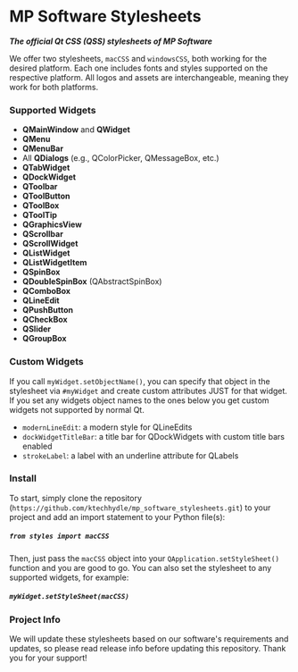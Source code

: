 # MP Software Stylesheets
***The official Qt CSS (QSS) stylesheets of MP Software***

We offer two stylesheets, `macCSS` and `windowsCSS`, both working for the desired platform.
Each one includes fonts and styles supported on the respective platform. All logos and assets
are interchangeable, meaning they work for both platforms. 

### Supported Widgets
- **QMainWindow** and **QWidget**
- **QMenu**
- **QMenuBar**
- All **QDialogs** (e.g., QColorPicker, QMessageBox, etc.)
- **QTabWidget**
- **QDockWidget**
- **QToolbar**
- **QToolButton**
- **QToolBox**
- **QToolTip**
- **QGraphicsView**
- **QScrollbar**
- **QScrollWidget**
- **QListWidget**
- **QListWidgetItem**
- **QSpinBox**
- **QDoubleSpinBox** (QAbstractSpinBox)
- **QComboBox**
- **QLineEdit**
- **QPushButton**
- **QCheckBox**
- **QSlider**
- **QGroupBox**

### Custom Widgets
If you call `myWidget.setObjectName()`, you can specify that object in the stylesheet via `#myWidget` and
create custom attributes JUST for that widget. If you set any widgets object names to the ones below you get 
custom widgets not supported by normal Qt.

- `modernLineEdit`: a modern style for QLineEdits
- `dockWidgetTitleBar`: a title bar for QDockWidgets with custom title bars enabled
- `strokeLabel`: a label with an underline attribute for QLabels

### Install
To start, simply clone the repository (`https://github.com/ktechhydle/mp_software_stylesheets.git`) to your 
project and add an import statement to your Python file(s): 
##### `from styles import macCSS`
Then, just pass the `macCSS` object into your `QApplication.setStyleSheet()` function and you are good to go.
You can also set the stylesheet to any supported widgets, for example:
##### `myWidget.setStyleSheet(macCSS)`

### Project Info
We will update these stylesheets based on our software's requirements and updates, so please read release info
before updating this repository. Thank you for your support!